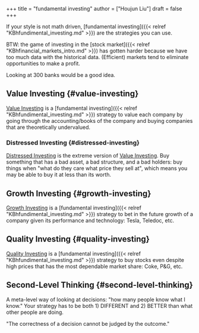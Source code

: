 +++
title = "fundamental investing"
author = ["Houjun Liu"]
draft = false
+++

If your style is not math driven, [fundamental investing]({{< relref "KBhfundimental_investing.md" >}}) are the strategies you can use.

BTW: the game of investing in the [stock market]({{< relref "KBhfinancial_markets_intro.md" >}}) has gotten harder because we have too much data with the historical data. (Efficient) markets tend to eliminate opportunities to make a profit.

Looking at 300 banks would be a good idea.


## Value Investing {#value-investing}

[Value Investing](#value-investing) is a [fundamental investing]({{< relref "KBhfundimental_investing.md" >}}) strategy to value each company by going through the accounting/books of the company and buying companies that are theoretically undervalued.


### Distressed Investing {#distressed-investing}

[Distressed Investing](#distressed-investing) is the extreme version of [Value Investing](#value-investing). Buy something that has a bad asset, a bad structure, and a bad holders: buy things when "what do they care what price they sell at", which means you may be able to buy it at less than its worth.


## Growth Investing {#growth-investing}

[Growth Investing](#growth-investing) is a [fundamental investing]({{< relref "KBhfundimental_investing.md" >}}) strategy to bet in the future growth of a company given its performance and technology: Tesla, Teledoc, etc.


## Quality Investing {#quality-investing}

[Quality Investing](#quality-investing) is a [fundamental investing]({{< relref "KBhfundimental_investing.md" >}}) strategy to buy stocks even despite high prices that has the most dependable market share: Coke, P&amp;G, etc.


## Second-Level Thinking {#second-level-thinking}

A meta-level way of looking at decisions: "how many people know what I know." Your strategy has to be both 1) DIFFERENT and 2) BETTER than what other people are doing.

"The correctness of a decision cannot be judged by the outcome."